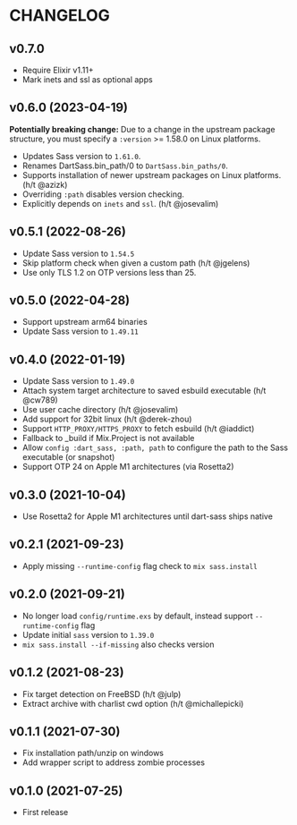# CHANGELOG

## v0.7.0

  * Require Elixir v1.11+
  * Mark inets and ssl as optional apps

## v0.6.0 (2023-04-19)

**Potentially breaking change:** Due to a change in the upstream package structure, you must specify a `:version` >= 1.58.0 on Linux platforms.

- Updates Sass version to `1.61.0`.
- Renames DartSass.bin_path/0 to `DartSass.bin_paths/0`.
- Supports installation of newer upstream packages on Linux platforms. (h/t @azizk)
- Overriding `:path` disables version checking.
- Explicitly depends on `inets` and `ssl`. (h/t @josevalim)

## v0.5.1 (2022-08-26)

- Update Sass version to `1.54.5`
- Skip platform check when given a custom path (h/t @jgelens)
- Use only TLS 1.2 on OTP versions less than 25.

## v0.5.0 (2022-04-28)

- Support upstream arm64 binaries
- Update Sass version to `1.49.11`

## v0.4.0 (2022-01-19)

- Update Sass version to `1.49.0`
- Attach system target architecture to saved esbuild executable (h/t @cw789)
- Use user cache directory (h/t @josevalim)
- Add support for 32bit linux (h/t @derek-zhou)
- Support `HTTP_PROXY/HTTPS_PROXY` to fetch esbuild (h/t @iaddict)
- Fallback to \_build if Mix.Project is not available
- Allow `config :dart_sass, :path, path` to configure the path to the Sass executable (or snapshot)
- Support OTP 24 on Apple M1 architectures (via Rosetta2)

## v0.3.0 (2021-10-04)

- Use Rosetta2 for Apple M1 architectures until dart-sass ships native

## v0.2.1 (2021-09-23)

- Apply missing `--runtime-config` flag check to `mix sass.install`

## v0.2.0 (2021-09-21)

- No longer load `config/runtime.exs` by default, instead support `--runtime-config` flag
- Update initial `sass` version to `1.39.0`
- `mix sass.install --if-missing` also checks version

## v0.1.2 (2021-08-23)

- Fix target detection on FreeBSD (h/t @julp)
- Extract archive with charlist cwd option (h/t @michallepicki)

## v0.1.1 (2021-07-30)

- Fix installation path/unzip on windows
- Add wrapper script to address zombie processes

## v0.1.0 (2021-07-25)

- First release
